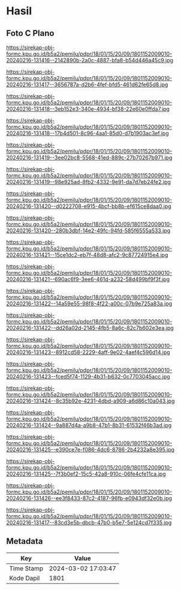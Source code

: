 # Hasil

## Foto C Plano

https://sirekap-obj-formc.kpu.go.id/b5a2/pemilu/pdpr/18/01/15/20/09/1801152009010-20240216-131416--2142890b-2a0c-4887-bfa8-b54d446a45c9.jpg

https://sirekap-obj-formc.kpu.go.id/b5a2/pemilu/pdpr/18/01/15/20/09/1801152009010-20240216-131417--3656787a-d2b6-4fef-bfd5-461d62fe65d8.jpg

https://sirekap-obj-formc.kpu.go.id/b5a2/pemilu/pdpr/18/01/15/20/09/1801152009010-20240216-131418--3eb152e3-340e-4934-bf38-22e60e0ffda7.jpg

https://sirekap-obj-formc.kpu.go.id/b5a2/pemilu/pdpr/18/01/15/20/09/1801152009010-20240216-131418--17b4d501-8c96-4aa1-85d0-d7b1903ac3ef.jpg

https://sirekap-obj-formc.kpu.go.id/b5a2/pemilu/pdpr/18/01/15/20/09/1801152009010-20240216-131419--3ee02bc8-5568-41ed-889c-27b70267b971.jpg

https://sirekap-obj-formc.kpu.go.id/b5a2/pemilu/pdpr/18/01/15/20/09/1801152009010-20240216-131419--98e925ad-8fb2-4332-9e91-da7d7eb24fe2.jpg

https://sirekap-obj-formc.kpu.go.id/b5a2/pemilu/pdpr/18/01/15/20/09/1801152009010-20240216-131420--d0222708-e915-4bcf-bb8b-ef615ce8daa0.jpg

https://sirekap-obj-formc.kpu.go.id/b5a2/pemilu/pdpr/18/01/15/20/09/1801152009010-20240216-131420--280b3dbf-14e2-49fc-94fd-585f6555a533.jpg

https://sirekap-obj-formc.kpu.go.id/b5a2/pemilu/pdpr/18/01/15/20/09/1801152009010-20240216-131421--15ce1dc2-eb7f-48d8-afc2-9c87724915e4.jpg

https://sirekap-obj-formc.kpu.go.id/b5a2/pemilu/pdpr/18/01/15/20/09/1801152009010-20240216-131421--690ac6f9-3ee6-461d-a232-58d499bf9f3f.jpg

https://sirekap-obj-formc.kpu.go.id/b5a2/pemilu/pdpr/18/01/15/20/09/1801152009010-20240216-131422--14a59e55-98f8-4f22-a00c-07b9e725a83a.jpg

https://sirekap-obj-formc.kpu.go.id/b5a2/pemilu/pdpr/18/01/15/20/09/1801152009010-20240216-131422--dd26a02d-2145-4fb5-8a6c-82c7b602e3ea.jpg

https://sirekap-obj-formc.kpu.go.id/b5a2/pemilu/pdpr/18/01/15/20/09/1801152009010-20240216-131423--8912cd58-2229-4aff-9e02-4aef4c596d14.jpg

https://sirekap-obj-formc.kpu.go.id/b5a2/pemilu/pdpr/18/01/15/20/09/1801152009010-20240216-131423--fced5f74-1129-4b31-b632-0c7703045acc.jpg

https://sirekap-obj-formc.kpu.go.id/b5a2/pemilu/pdpr/18/01/15/20/09/1801152009010-20240216-131424--8c35b92e-4231-4dbd-a909-a6d86c10a043.jpg

https://sirekap-obj-formc.kpu.go.id/b5a2/pemilu/pdpr/18/01/15/20/09/1801152009010-20240216-131424--9a887d4a-a9b8-47b1-8b31-61532f46b3ad.jpg

https://sirekap-obj-formc.kpu.go.id/b5a2/pemilu/pdpr/18/01/15/20/09/1801152009010-20240216-131425--e390ce7e-f086-4dc6-8786-2b4232a8e395.jpg

https://sirekap-obj-formc.kpu.go.id/b5a2/pemilu/pdpr/18/01/15/20/09/1801152009010-20240216-131425--7f3b0ef2-15c5-42a8-910c-06fe4cfe11ca.jpg

https://sirekap-obj-formc.kpu.go.id/b5a2/pemilu/pdpr/18/01/15/20/09/1801152009010-20240216-131426--ee3f8433-87c2-4187-96fb-e0943df32e0b.jpg

https://sirekap-obj-formc.kpu.go.id/b5a2/pemilu/pdpr/18/01/15/20/09/1801152009010-20240216-131417--83cd3e5b-dbcb-47b0-b5e7-5e124cd7f335.jpg


## Metadata

| Key        | Value               |
| ---------- | ------------------- |
| Time Stamp | 2024-03-02 17:03:47 |
| Kode Dapil | 1801                |



